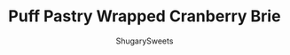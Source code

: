 ---
layout: ../../layouts/MarkdownPostLayout.astro
title: Puff Pastry Wrapped Cranberry Brie
author: ShugarySweets
pubDate: 2019-01-15
description: "For the perfect Holiday appetizer, consider making this Cranberry Pecan Brie wrapped in Pepperidge Farm® Puff Pastry Sheets!"
image_url: https://www.shugarysweets.com/wp-content/uploads/2013/11/puff-pastry-wrapped-brie-3.jpg
tags: ["Appetizers","American"]
calories: 148
protein: 5
carbohydrates: 12
fats: 9
fiber: 1
ingredients: ["1 Pepperidge Farm® Puff Pastry Sheets (just one sheet), thawed","8 ounce brie cheese","1/2 cup pecans, chopped","1 cup whole berry cranberry sauce"]
serves: 10
time: "33 minutes"
prepTime: "15 minutes"
instructions: ["Thaw Pepperidge Farm® Puff Pastry Sheet according to package directions.","Once thawed, place brie wheel in center of puff pastry. Top with cranberry sauce and pecans.","Using a small leaf shaped cookie cutter, cut two leaves out of the corners of the puff pastry. Bring up all four corners of pastry, pinching seams at the top. Bring up loops on sides, pinching the seams at the top. Place two leaf cut outs on top of seams.","Bake pastry on a parchment paper lined baking sheet in a preheated 400 degree oven for about 18-20 minutes, until pastry is golden and flaky.","Remove and enjoy immediately!"]
nutrition: ["148 calories","12 grams carbohydrates","19 milligrams cholesterol","9 grams fat","1 grams fiber","5 grams protein","4 grams saturated fat","126 milligrams sodium","8 grams sugar","0 grams trans fat","5 grams unsaturated fat"]
---